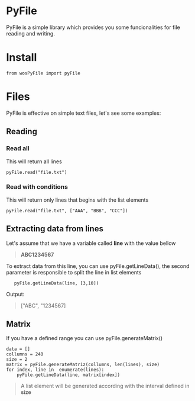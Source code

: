 # PyFile

PyFile is a simple library which provides you some funcionalities for file reading and writing.

# Install

    from wosPyFile import pyFile

# Files

PyFile is effective on simple text files, let's see some examples:

## Reading

###  Read all
This will return all lines

    pyFile.read("file.txt")


###  Read with conditions
 This will return only lines that begins with the list elements
  
    pyFile.read("file.txt", ["AAA", "BBB", "CCC"])

## Extracting data from lines
Let's assume that we have a variable called **line** with the value bellow
		

> **ABC1234567**

To extract data from this line, you can use pyFile.getLineData(), the second parameter is responsible to split the line in list elements

	   pyFile.getLineData(line, [3,10])
	  	  
Output:

> ["ABC", "1234567]


## Matrix

If you have a defined range you can use pyFile.generateMatrix()

    data = []
    collumns = 240
    size = 2
    matrix = pyFile.generateMatriz(collumns, len(lines), size)
    for index, line in  enumerate(lines):
	    pyFile.getLineData(line, matrix[index])
	

>A list element will be generated according with the interval defined in **size**


